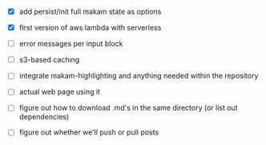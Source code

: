 - [x] add persist/init full makam state as options
- [x] first version of aws lambda with serverless
- [ ] error messages per input block
- [ ] s3-based caching
- [ ] integrate makam-highlighting and anything needed within the repository
- [ ] actual web page using it
- [ ] figure out how to download .md's in the same directory (or list out dependencies)
- [ ] figure out whether we'll push or pull posts

